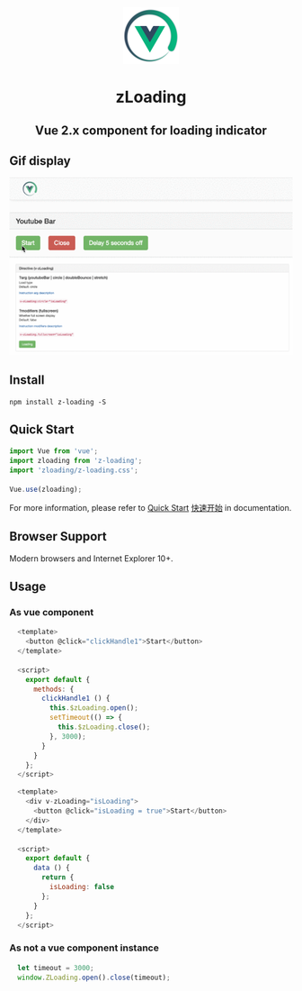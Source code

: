<div  align="center">
  <img src="./static/cn/img/logo.png" width = "100" height = "100" alt="zloading" align=center/>
  <h1>zLoading</h1>
  <h2>Vue 2.x component for loading indicator</h2>
</div>

## Gif display
<div  align="center">
  <img src="./static/gif/bar.gif" alt="zloading-gif" align=center/>

  <img src="./static/gif/loading.gif" alt="zloading-gif" align=center/>
</div>

## Install
```shell
npm install z-loading -S
```

## Quick Start
``` javascript
import Vue from 'vue';
import zloading from 'z-loading';
import 'zloading/z-loading.css';

Vue.use(zloading);

```

For more information, please refer to [Quick Start](https://vok123.github.io/zLoading/static/en) [快速开始](https://vok123.github.io/zLoading/static/cn) in documentation.

## Browser Support
Modern browsers and Internet Explorer 10+.

## Usage

### As vue component
``` javascript
  <template>
    <button @click="clickHandle1">Start</button>
  </template>

  <script>
    export default {
      methods: {
        clickHandle1 () {
          this.$zLoading.open();
          setTimeout(() => {
            this.$zLoading.close();
          }, 3000);
        }
      }
    };
  </script>

```

``` javascript
  <template>
    <div v-zLoading="isLoading">
      <button @click="isLoading = true">Start</button>
    </div>
  </template>

  <script>
    export default {
      data () {
        return {
          isLoading: false
        };
      }
    };
  </script>

```

### As not a vue component instance

``` javascript
  let timeout = 3000;
  window.ZLoading.open().close(timeout);
```


